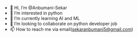 - 👋 Hi, I’m @Anbumani-Sekar
- 👀 I’m interested in python
- 🌱 I’m currently learning AI and ML
- 💞️ I’m looking to collaborate on python developer job
- 📫 How to reach me via email(sekaranbumani5@gmail.com)

<!---
Anbumani-Sekar/Anbumani-Sekar is a ✨ special ✨ repository because its `README.md` (this file) appears on your GitHub profile.
You can click the Preview link to take a look at your changes.
--->
